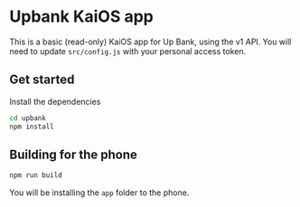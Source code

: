 # Upbank KaiOS app

This is a basic (read-only) KaiOS app for Up Bank, using the v1 API.
You will need to update `src/config.js` with your personal access token.

## Get started

Install the dependencies

```bash
cd upbank
npm install
```

## Building for the phone

```bash
npm run build
```

You will be installing the `app` folder to the phone.
